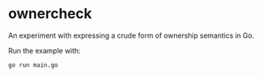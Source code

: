 # ownercheck

An experiment with expressing a crude form of ownership semantics in Go.

Run the example with:

```
go run main.go
```
